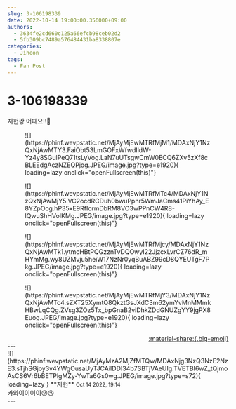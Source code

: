 ```yaml
---
slug: 3-106198339
date: 2022-10-14 19:00:00.356000+09:00
authors:
  - 3634fe2cd660c125a66efcb98ceb02d2
  - 5fb309bc7489a576484431ba8338807e
categories:
  - Jiheon
tags:
  - Fan Post
---
```


# 3-106198339

<div class="post-container" markdown="1">
<div class="content-container md-sidebar__scrollwrap" markdown="1">

지헌짱 어때요!!💙
<figure markdown="1">
![](https://phinf.wevpstatic.net/MjAyMjEwMTRfMjM1/MDAxNjY1NzQxNjAwMTY3.FaiObt53LmGOFxWfwdIldW-Yz4y8SGulPeQ71tsLyVog.LaN7uUTsgwCmW0ECQ6ZXv5zXf8cBLEEdgAczNZEQPjog.JPEG/image.jpg?type=e1920){ loading=lazy onclick="openFullscreen(this)"}
</figure>

<figure markdown="1">
![](https://phinf.wevpstatic.net/MjAyMjEwMTRfMTc4/MDAxNjY1NzQxNjAwMjY5.VC2ocdRCDuh0bwuPpnr5WmJaCms41PiYhAy_E8YZpOcg.hP35xE9RfIcrmDbRM8VO3wPPnCW4R8-lQwuShHVoIKMg.JPEG/image.jpg?type=e1920){ loading=lazy onclick="openFullscreen(this)"}
</figure>

<figure markdown="1">
![](https://phinf.wevpstatic.net/MjAyMjEwMTRfMjcy/MDAxNjY1NzQxNjAwMTk1.ytmcHBtPQGzznTvDQOwyI22JjzcxLvrCZ76dR_mHYmMg.wy8UZMvju5heiW17NzNr0yqBuABZ99cD8QYEUTgF7Pkg.JPEG/image.jpg?type=e1920){ loading=lazy onclick="openFullscreen(this)"}
</figure>

<figure markdown="1">
![](https://phinf.wevpstatic.net/MjAyMjEwMTRfMjY3/MDAxNjY1NzQxNjAwMTc4.sZXT25XymtQ8QkztGsJXdC3m62ymYvMnMMmkHBwLqCQg.ZVsg3ZOz5Tx_bpGnaB2viDhkZDdGNUZgYY9jgPX8Euog.JPEG/image.jpg?type=e1920){ loading=lazy onclick="openFullscreen(this)"}
</figure>


</div>
</div>

<div style="text-align: right;" markdown="1">
<a href="https://weverse.io/fromis9/fanpost/3-106198339" style="text-align: right;">:material-share:{.big-emoji}</a>
</div>
---

<div class="comments-container md-sidebar__scrollwrap" markdown="1">
<div class="comment" markdown="1">
<div class='id-container' markdown="1">
![](https://phinf.wevpstatic.net/MjAyMzA2MjZfMTQw/MDAxNjg3NzQ3NzE2NzE3.sTjhSGjoy3v4YWgOusaUyTJCAiIDDI34b7SBTjVAeUIg.TVETBI6wZ_tQjmoAsCS6Vr6bBETPlgMZy-YwTa6Gs0wg.JPEG/image.jpg?type=s72){ loading=lazy }
**<span class="artist">지헌</span>** <small>Oct 14 2022, 19:14</small><br>
</div>
<div class='comment-body' markdown="1">
카와이이이이😘😘
</div>
</div>
</div>
---
